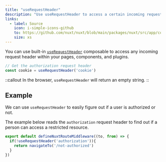 ```yaml
---
title: "useRequestHeader"
description: "Use useRequestHeader to access a certain incoming request header."
links:
  - label: Source
    icon: i-simple-icons-github
    to: https://github.com/nuxt/nuxt/blob/main/packages/nuxt/src/app/composables/ssr.ts
    size: xs
---
```


You can use built-in [`useRequestHeader`](/docs/api/composables/use-request-header) composable to access any incoming request header within your pages, components, and plugins.

```ts
// Get the authorization request header
const cookie = useRequestHeader('cookie')
```

::callout
In the browser, `useRequestHeader` will return an empty string.
::

## Example

We can use `useRequestHeader` to easily figure out if a user is authorized or not.

The example below reads the `authorization` request header to find out if a person can access a restricted resource.

```ts [middleware/authorized-only.ts]
export default defineNuxtRouteMiddleware((to, from) => {
  if(!useRequestHeader('authorization')){
    return navigateTo('/not-authorized')
  }
})
```
